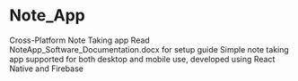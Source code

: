 # Note_App
Cross-Platform Note Taking app
Read NoteApp_Software_Documentation.docx for setup guide 
Simple note taking app supported for both desktop and mobile use, developed using React Native and Firebase
